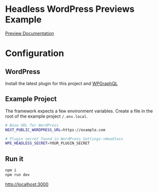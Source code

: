 # Headless WordPress Previews Example

[Preview Documentation](../../docs/previews/README.md)

# Configuration

## WordPress

Install the latest plugin for this project and [WPGraphQL](https://wordpress.org/plugins/wp-graphql/)

## Example Project

The framework expects a few environment variables. Create a file in the root of the example project `/.env.local`.

```bash
# Base URL for WordPress
NEXT_PUBLIC_WORDPRESS_URL=https://example.com

# Plugin secret found in WordPress Settings->Headless
WPE_HEADLESS_SECRET=YOUR_PLUGIN_SECRET

```

## Run it

```bash
npm i
npm run dev
```

[http://localhost:3000]()
